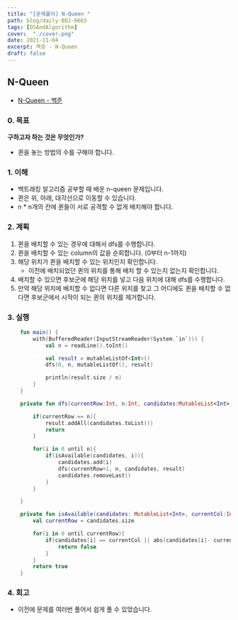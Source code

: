 ```yaml
---
title: "[문제풀이] N-Queen "
path: blog/daily-BOJ-9663
tags: [DSAndAlgorithm]
cover:  "./cover.png"
date: 2021-11-04
excerpt: 백준 - N-Queen 
draft: false
---
```



## N-Queen 
* [N-Queen - 백준](https://www.acmicpc.net/problem/9663)

### 0. 목표 
**구하고자 하는 것은 무엇인가?**
- 퀸을 놓는 방법의 수를 구해야 합니다. 

### 1. 이해 

- 백트래킹 알고리즘 공부할 때 배운 n-queen 문제입니다.
- 퀸은 위, 아래, 대각선으로 이동할 수 있습니다.
- n * n개의 칸에 퀸들이 서로 공격할 수 없게 배치해야 합니다.

### 2. 계획
1. 퀸을 배치할 수 있는 경우에 대해서 dfs를 수행합니다.
2. 퀸을 배치할 수 있는 column의 값을 순회합니다. (0부터 n-1까지)
3. 해당 위치가 퀸을 배치할 수 있는 위치인지 확인합니다.
   - 이전에 배치되었던 퀸의 위치를 통해 배치 할 수 있는지 없는지 확인합니다.
4. 배치할 수 있으면 후보군에 해당 위치를 넣고 다음 위치에 대해 dfs를 수행합니다. 
5. 만약 해당 위치에 배치할 수 없다면 다른 위치를 찾고 그 어디에도 퀸을 배치할 수 없다면 후보군에서 시작이 되는 퀸의 위치를 제거합니다.


### 3. 실행
```kotlin
    fun main() {
        with(BufferedReader(InputStreamReader(System.`in`))) {
            val n = readLine().toInt()

            val result = mutableListOf<Int>()
            dfs(0, n, mutableListOf(), result)

            println(result.size / n)
        }
    }

    private fun dfs(currentRow:Int, n:Int, candidates:MutableList<Int>, result:MutableList<Int>){

        if(currentRow == n){
            result.addAll(candidates.toList())
            return
        }

        for(i in 0 until n){
            if(isAvailable(candidates, i)){
                candidates.add(i)
                dfs(currentRow+1, n, candidates, result)
                candidates.removeLast()
            }
        }

    }

    private fun isAvailable(candidates: MutableList<Int>, currentCol:Int): Boolean {
        val currentRow = candidates.size

        for(i in 0 until currentRow){
            if(candidates[i] == currentCol || abs(candidates[i]- currentCol) == (currentRow- i)){
                return false
            }
        }
        return true
    }
```

### 4. 회고 

- 이전에 문제를 여러번 풀어서 쉽게 풀 수 있었습니다.
